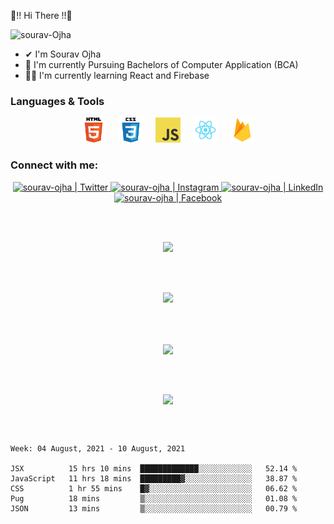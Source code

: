 

🤍!! Hi There !!🤍
<p> <img src='https://komarev.com/ghpvc/?username=sourav-ojha&label=Views&color=blue&style=plastic%22' alt='sourav-Ojha' > </p>

- ✔  I'm Sourav Ojha
- 👀 I'm currently Pursuing Bachelors of Computer Application (BCA)
- 👨‍💻 I'm currently learning React and Firebase 

### Languages & Tools
<p align="center">
<code><img height="40" src="images/html.png"></code> &nbsp; &nbsp; 
<code><img height="40" src="images/css.png"></code> &nbsp; &nbsp;
<code><img height="40" src="images/js.png"></code> &nbsp; &nbsp;
<code><img height="40" src="images/react.png"></code> &nbsp; &nbsp;
<code><img height="40" src="images/firebase.png"></code> 
</p>
<p align='center'>

</p>


### Connect with me:
<!-- [<img  align="left" alt="sourav-ojha | Twitter" width="22px" src="images/twitter.png" />][twitter]
[<img align="left" alt="sourav-ojha | LinkedIn" width="22px" src="images/linkedin.png" />][linkedin]
[<img align="left" alt="sourav-ojha | Instagram" width="22px" src="images/instagram.png" />][instagram]
[<img align="left" alt="sourav-ojha | Facebook" width="22px" src="images/facebook.png" />][facebook]
--!>

<p align="center">
<a href="https://twitter.com/subhamojha9" > <img  align="" alt="sourav-ojha | Twitter" width="32px" src="images/twitter.png" /> </a>
<a href="https://www.instagram.com/ojha_sourav2001/" > <img  align="" alt="sourav-ojha | Instagram" width="32px" src="images/instagram.png" /> </a>
<a href=" https://www.linkedin.com/in/sourav-coder/" > <img  align="" alt="sourav-ojha | LinkedIn" width="32px" src="images/linkedin.png" /> </a>
<a href="https://www.facebook.com/Ojha.sourAv.26/" > <img  align="" alt="sourav-ojha | Facebook" width="32px" src="images/facebook.png" /> </a>
</p>
<br />

<!--
[twitter]: https://twitter.com/subhamojha9
[instagram]: https://www.instagram.com/ojha_sourav2001/
[linkedin]: https://www.linkedin.com/in/sourav-coder/
[facebook]: https://www.facebook.com/Ojha.sourAv.26/
--!>



<br />
<p align="center">
<a align="center" href="https://sites.google.com/view/souravojha/home" >
<img src="https://img.shields.io/badge/PortfolioWebsite-sourav_ojha-2648ff?style=flat-square&logo=google-chrome" /> 
</a>
  </p>
<br />
<br />

<p align='center'>
  <img src="https://github-readme-streak-stats.herokuapp.com/?user=sourav-ojha&theme=flag-india"/>
  </p>

 <br />
  <br />
 <p align='center'>
 <a  href='#' >
     <img align='center' src='https://github-readme-stats.vercel.app/api/top-langs/?username=sourav-ojha&layout=compact&hide=handlebars&theme=flag-india' />
  </a>
</p>
  <br />
  <br />
<p align='center'>
  <a  href='#' >
     <img align='center' src='https://github-readme-stats.vercel.app/api?username=sourav-ojha&show_icons=true&theme=flag-india&hide=prs&border_radius=10px&' />
  </a>
  </p>
  <br />
  <br />
  
<!--START_SECTION:waka-->
```text
Week: 04 August, 2021 - 10 August, 2021

JSX          15 hrs 10 mins  █████████████░░░░░░░░░░░░   52.14 % 
JavaScript   11 hrs 18 mins  █████████▓░░░░░░░░░░░░░░░   38.87 % 
CSS          1 hr 55 mins    █▓░░░░░░░░░░░░░░░░░░░░░░░   06.62 % 
Pug          18 mins         ▒░░░░░░░░░░░░░░░░░░░░░░░░   01.08 % 
JSON         13 mins         ▒░░░░░░░░░░░░░░░░░░░░░░░░   00.79 % 
```
<!--END_SECTION:waka-->




